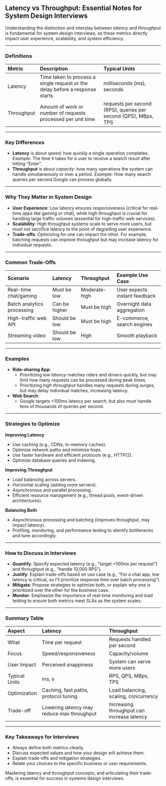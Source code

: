 ## Latency vs Throughput: Essential Notes for System Design Interviews

Understanding the distinction and interplay between *latency* and *throughput* is fundamental for system design interviews, as these metrics directly impact user experience, scalability, and system efficiency.

---

### **Definitions**

| Metric | Description | Typical Units |
| :-- | :-- | :-- |
| Latency | Time taken to process a single request or the delay before a response starts | milliseconds (ms), seconds |
| Throughput | Amount of work or number of requests processed per unit time | requests per second (RPS), queries per second (QPS), MBps, TPS |


---

### **Key Differences**

- **Latency** is about *speed*: how quickly a single operation completes.
*Example*: The time it takes for a user to receive a search result after hitting "Enter".
- **Throughput** is about *capacity*: how many operations the system can handle simultaneously or over a period.
*Example*: How many search queries per second Google can process globally.

---

### **Why They Matter in System Design**

- **User Experience**: Low latency ensures responsiveness (critical for real-time apps like gaming or chat), while high throughput is crucial for handling large traffic volumes (essential for high-traffic web services).
- **Scalability**: High throughput systems scale to serve more users, but must not sacrifice latency to the point of degrading user experience.
- **Trade-offs**: Optimizing for one can impact the other. For example, batching requests can improve throughput but may increase latency for individual requests.

---

### **Common Trade-Offs**

| Scenario | Latency | Throughput | Example Use Case |
| :-- | :-- | :-- | :-- |
| Real-time chat/gaming | Must be low | Moderate-high | User expects instant feedback |
| Batch analytics processing | Can be higher | Must be high | Overnight data aggregation |
| High-traffic web API | Should be low | Must be high | E-commerce, search engines |
| Streaming video | Should be low | High | Smooth playback |


---

### **Examples**

- **Ride-sharing App**:
    - Prioritizing *low latency* matches riders and drivers quickly, but may limit how many requests can be processed during peak times.
    - Prioritizing *high throughput* handles many requests during surges, but may delay individual matches, increasing latency.
- **Web Search**:
    - Google targets <100ms latency per search, but also must handle tens of thousands of queries per second.

---

### **Strategies to Optimize**

**Improving Latency**

- Use caching (e.g., CDNs, in-memory caches).
- Optimize network paths and minimize hops.
- Use faster hardware and efficient protocols (e.g., HTTP/2).
- Optimize database queries and indexing.

**Improving Throughput**

- Load balancing across servers.
- Horizontal scaling (adding more servers).
- Asynchronous and parallel processing.
- Efficient resource management (e.g., thread pools, event-driven architectures).

**Balancing Both**

- Asynchronous processing and batching (improves throughput, may impact latency).
- Profiling, monitoring, and performance testing to identify bottlenecks and tune accordingly.

---

### **How to Discuss in Interviews**

- **Quantify**: Specify expected latency (e.g., “target <100ms per request”) and throughput (e.g., “handle 10,000 RPS”).
- **Justify**: Explain trade-offs based on use case (e.g., “For a chat app, low latency is critical, so I’ll prioritize response time over batch processing”).
- **Mitigate**: Propose strategies to optimize both, or explain why one is prioritized over the other for the business case.
- **Monitor**: Emphasize the importance of real-time monitoring and load testing to ensure both metrics meet SLAs as the system scales.

---

### **Summary Table**

| Aspect | Latency | Throughput |
| :-- | :-- | :-- |
| What | Time per request | Requests handled per second |
| Focus | Speed/responsiveness | Capacity/volume |
| User Impact | Perceived snappiness | System can serve more users |
| Typical Units | ms, s | RPS, QPS, MBps, TPS |
| Optimization | Caching, fast paths, protocol tuning | Load balancing, scaling, concurrency |
| Trade-off | Lowering latency may reduce max throughput | Increasing throughput can increase latency |


---

### **Key Takeaways for Interviews**

- Always define both metrics clearly.
- Discuss expected values and how your design will achieve them.
- Explain trade-offs and mitigation strategies.
- Relate your choices to the specific business or user requirements.

Mastering latency and throughput concepts, and articulating their trade-offs, is essential for success in systems design interviews.
